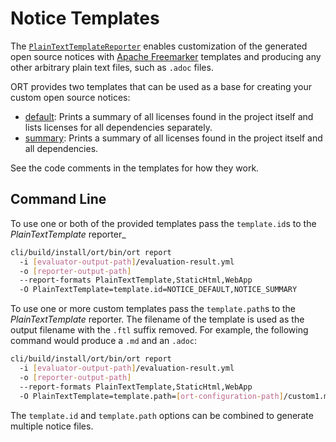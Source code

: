# Notice Templates

The [`PlainTextTemplateReporter`](../../reporter/src/main/kotlin/reporters/freemarker/PlainTextTemplateReporter.kt)
enables customization of the generated open source notices with [Apache Freemarker](https://freemarker.apache.org/)
templates and producing any other arbitrary plain text files, such as `.adoc` files.

ORT provides two templates that can be used as a base for creating your custom open source notices:

* [default](../../reporter/src/main/resources/templates/plain-text/NOTICE_DEFAULT.ftl): Prints a summary of all licenses 
  found in the project itself and lists licenses for all dependencies separately.
* [summary](../../reporter/src/main/resources/templates/plain-text/NOTICE_SUMMARY.ftl): Prints a summary of all licenses
  found in the project itself and all dependencies.

See the code comments in the templates for how they work.

## Command Line

To use one or both of the provided templates pass the `template.id`s to the _PlainTextTemplate_ reporter_

```bash
cli/build/install/ort/bin/ort report
  -i [evaluator-output-path]/evaluation-result.yml
  -o [reporter-output-path]
  --report-formats PlainTextTemplate,StaticHtml,WebApp
  -O PlainTextTemplate=template.id=NOTICE_DEFAULT,NOTICE_SUMMARY
```

To use one or more custom templates pass the `template.path`s to the _PlainTextTemplate_ reporter.
The filename of the template is used as the output filename with the `.ftl` suffix removed. For example, the following
command would produce a `.md` and an `.adoc`:

```bash
cli/build/install/ort/bin/ort report
  -i [evaluator-output-path]/evaluation-result.yml
  -o [reporter-output-path]
  --report-formats PlainTextTemplate,StaticHtml,WebApp
  -O PlainTextTemplate=template.path=[ort-configuration-path]/custom1.md.ftl,[ort-configuration-path]/custom2.adoc.ftl
```

The `template.id` and `template.path` options can be combined to generate multiple notice files.
